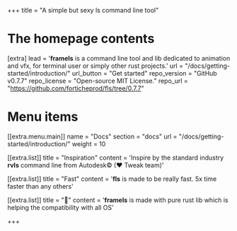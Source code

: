 +++
title = "A simple but sexy ls command line tool"


# The homepage contents
[extra]
lead = '<b>framels</b> is a command line tool and lib dedicated to animation and vfx, for terminal user or simply other rust projects.'
url = "/docs/getting-started/introduction/"
url_button = "Get started"
repo_version = "GitHub v0.7.7"
repo_license = "Open-source MIT License."
repo_url = "https://github.com/forticheprod/fls/tree/0.7.7"

# Menu items
[[extra.menu.main]]
name = "Docs"
section = "docs"
url = "/docs/getting-started/introduction/"
weight = 10

[[extra.list]]
title = "Inspiration"
content = 'Inspire by the standard industry <b>rvls</b> command line from Autodesk© (♥ Tweak team)'

[[extra.list]]
title = "Fast"
content = '<b>fls</b> is made to be really fast. 5x time faster than any others'

[[extra.list]]
title = "🦀"
content = '<b>framels</b> is made with pure rust lib which is helping the compatibility with all OS'

+++
